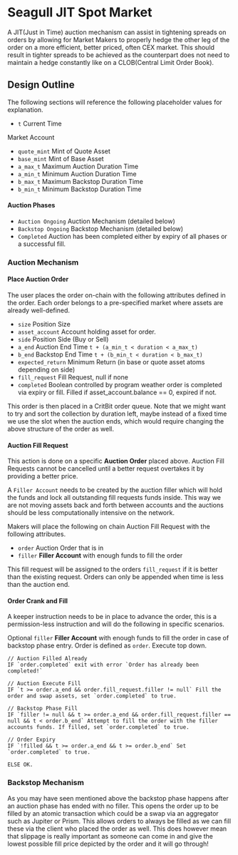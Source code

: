 # Seagull JIT Spot Market
A JIT(Just in Time) auction mechanism can assist in tightening spreads on orders by allowing for Market Makers
to properly hedge the other leg of the order on a more efficient, better priced, often CEX market. This should result 
in tighter spreads to be achieved as the counterpart does not need to maintain a hedge constantly like on a 
CLOB(Central Limit Order Book).

## Design Outline
The following sections will reference the following placeholder values for explanation.

 - `t` Current Time

Market Account
 - `quote_mint` Mint of Quote Asset
 - `base_mint` Mint of Base Asset
 - `a_max_t` Maximum Auction Duration Time
 - `a_min_t` Minimum Auction Duration Time
 - `b_max_t` Maximum Backstop Duration Time
 - `b_min_t` Minimum Backstop Duration Time

#### Auction Phases
 - `Auction Ongoing` Auction Mechanism (detailed below)
 - `Backstop Ongoing` Backstop Mechanism (detailed below)
 - `Completed` Auction has been completed either by expiry of all phases or a successful fill.

### Auction Mechanism
#### Place Auction Order
The user places the order on-chain with the following attributes defined in the order. Each order belongs to a pre-specified
market where assets are already well-defined.
- `size` Position Size
- `asset_account` Account holding asset for order.
- `side` Position Side (Buy or Sell)
- `a_end` Auction End Time `t + (a_min_t < duration < a_max_t)`
- `b_end` Backstop End Time `t + (b_min_t < duration < b_max_t)`
- `expected_return` Minimum Return (in base or quote asset atoms depending on side)
- `fill_request` Fill Request, null if none
- `completed` Boolean controlled by program weather order is completed via expiry or fill. Filled if asset_account.balance == 0, expired if not.

This order is then placed in a CritBit order queue. Note that we might want to try and sort the collection by duration left, maybe 
instead of a fixed time we use the slot when the auction ends, which would require changing the above structure of the order as well.

#### Auction Fill Request
This action is done on a specific **Auction Order** placed above. Auction Fill Requests cannot be cancelled until a better request
overtakes it by providing a better price. 

A `Filler Account` needs to be created by the auction filler which will hold the funds and lock all outstanding fill requests funds inside.
This way we are not moving assets back and forth between accounts and the auctions should be less computationally intensive on the network.

Makers will place the following on chain Auction Fill Request with the following attributes.
 - `order` Auction Order that is in 
 - `filler` **Filler Account** with enough funds to fill the order

This fill request will be assigned to the orders `fill_request` if it is better than the existing request. Orders can only be appended when
time is less than the auction end.

#### Order Crank and Fill
A keeper instruction needs to be in place to advance the order, this is a permission-less instruction and will do the following in 
specific scenarios.

Optional `filler` **Filler Account** with enough funds to fill the order in case of backstop phase entry.
Order is defined as `order`. Execute top down.

```
// Auction Filled Already
IF `order.completed` exit with error `Order has already been completed!`

// Auction Execute Fill
IF `t >= order.a_end && order.fill_request.filler != null` Fill the order and swap assets, set `order.completed` to true.

// Backstop Phase Fill
IF `filler != null && t >= order.a_end && order.fill_request.filler == null && t < order.b_end` Attempt to fill the order with the filler 
accounts funds. If filled, set `order.completed` to true.

// Order Expiry
IF `!filled && t >= order.a_end && t >= order.b_end` Set `order.completed` to true.

ELSE OK.
```

### Backstop Mechanism
As you may have seen mentioned above the backstop phase happens after an auction phase has ended with no filler. This
opens the order up to be filled by an atomic transaction which could be a swap via an aggregator such as Jupiter or 
Prism. This allows orders to always be filled as we can fill these via the client who placed the order as well. This 
does however mean that slippage is really important as someone can come in and give the lowest possible fill price 
depicted by the order and it will go through!